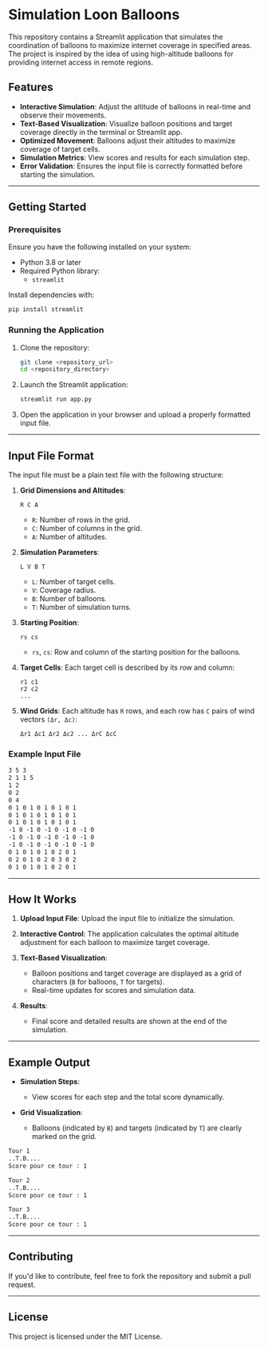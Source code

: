 # Simulation Loon Balloons

This repository contains a Streamlit application that simulates the coordination of balloons to maximize internet coverage in specified areas. The project is inspired by the idea of using high-altitude balloons for providing internet access in remote regions.

## Features

- **Interactive Simulation**: Adjust the altitude of balloons in real-time and observe their movements.
- **Text-Based Visualization**: Visualize balloon positions and target coverage directly in the terminal or Streamlit app.
- **Optimized Movement**: Balloons adjust their altitudes to maximize coverage of target cells.
- **Simulation Metrics**: View scores and results for each simulation step.
- **Error Validation**: Ensures the input file is correctly formatted before starting the simulation.

---

## Getting Started

### Prerequisites

Ensure you have the following installed on your system:

- Python 3.8 or later
- Required Python library:
  - `streamlit`

Install dependencies with:

```bash
pip install streamlit
```

### Running the Application

1. Clone the repository:

   ```bash
   git clone <repository_url>
   cd <repository_directory>
   ```

2. Launch the Streamlit application:

   ```bash
   streamlit run app.py
   ```

3. Open the application in your browser and upload a properly formatted input file.

---

## Input File Format

The input file must be a plain text file with the following structure:

1. **Grid Dimensions and Altitudes**:
   ```
   R C A
   ```
   - `R`: Number of rows in the grid.
   - `C`: Number of columns in the grid.
   - `A`: Number of altitudes.

2. **Simulation Parameters**:
   ```
   L V B T
   ```
   - `L`: Number of target cells.
   - `V`: Coverage radius.
   - `B`: Number of balloons.
   - `T`: Number of simulation turns.

3. **Starting Position**:
   ```
   rs cs
   ```
   - `rs`, `cs`: Row and column of the starting position for the balloons.

4. **Target Cells**:
   Each target cell is described by its row and column:
   ```
   r1 c1
   r2 c2
   ...
   ```

5. **Wind Grids**:
   Each altitude has `R` rows, and each row has `C` pairs of wind vectors `(Δr, Δc)`:
   ```
   Δr1 Δc1 Δr2 Δc2 ... ΔrC ΔcC
   ```

### Example Input File

```txt
3 5 3
2 1 1 5
1 2
0 2
0 4
0 1 0 1 0 1 0 1 0 1
0 1 0 1 0 1 0 1 0 1
0 1 0 1 0 1 0 1 0 1
-1 0 -1 0 -1 0 -1 0 -1 0
-1 0 -1 0 -1 0 -1 0 -1 0
-1 0 -1 0 -1 0 -1 0 -1 0
0 1 0 1 0 1 0 2 0 1
0 2 0 1 0 2 0 3 0 2
0 1 0 1 0 1 0 2 0 1
```

---

## How It Works

1. **Upload Input File**:
   Upload the input file to initialize the simulation.

2. **Interactive Control**:
   The application calculates the optimal altitude adjustment for each balloon to maximize target coverage.

3. **Text-Based Visualization**:
   - Balloon positions and target coverage are displayed as a grid of characters (`B` for balloons, `T` for targets).
   - Real-time updates for scores and simulation data.

4. **Results**:
   - Final score and detailed results are shown at the end of the simulation.

---

## Example Output

- **Simulation Steps**:
  - View scores for each step and the total score dynamically.

- **Grid Visualization**:
  - Balloons (indicated by `B`) and targets (indicated by `T`) are clearly marked on the grid.

```txt
Tour 1
..T.B....
Score pour ce tour : 1

Tour 2
..T.B....
Score pour ce tour : 1

Tour 3
..T.B....
Score pour ce tour : 1
```

---

## Contributing

If you'd like to contribute, feel free to fork the repository and submit a pull request.

---

## License

This project is licensed under the MIT License.
